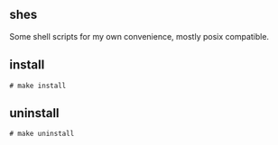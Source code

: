 ## shes
Some shell scripts for my own convenience, mostly posix compatible.
## install
```
# make install
```
## uninstall 
```
# make uninstall
```

